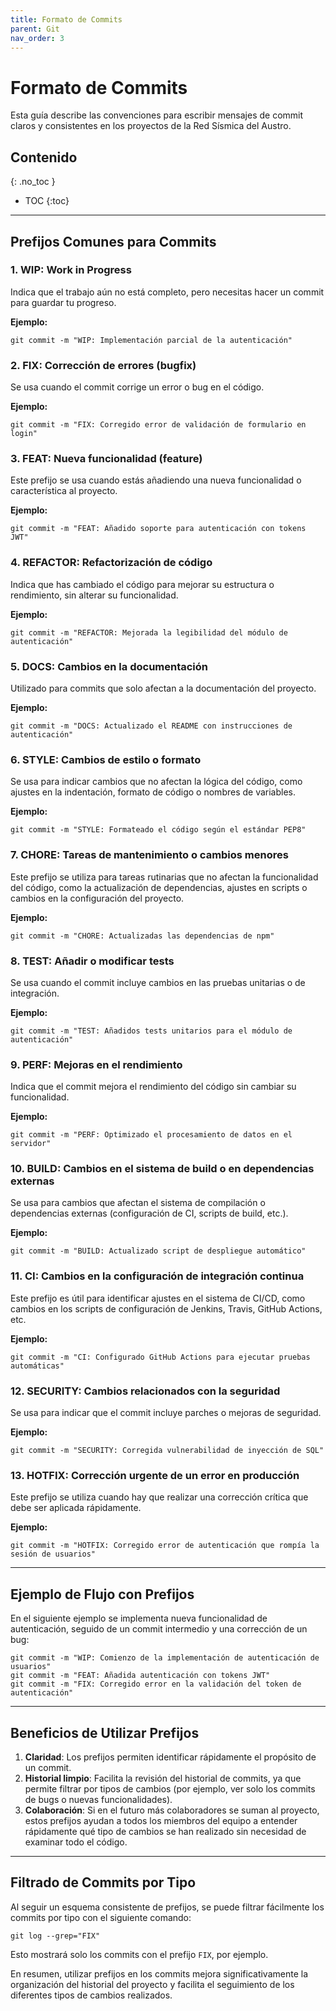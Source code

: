 ```yaml
---
title: Formato de Commits
parent: Git
nav_order: 3
---
```


# Formato de Commits

Esta guía describe las convenciones para escribir mensajes de commit claros y consistentes en los proyectos de la Red Sísmica del Austro.

## Contenido
{: .no_toc }

- TOC
{:toc}

---

## Prefijos Comunes para Commits

### 1. WIP: Work in Progress

Indica que el trabajo aún no está completo, pero necesitas hacer un commit para guardar tu progreso.

**Ejemplo:**
```shell
git commit -m "WIP: Implementación parcial de la autenticación"
```

### 2. FIX: Corrección de errores (bugfix)

Se usa cuando el commit corrige un error o bug en el código.

**Ejemplo:**
```shell
git commit -m "FIX: Corregido error de validación de formulario en login"
```

### 3. FEAT: Nueva funcionalidad (feature)

Este prefijo se usa cuando estás añadiendo una nueva funcionalidad o característica al proyecto.

**Ejemplo:**
```shell
git commit -m "FEAT: Añadido soporte para autenticación con tokens JWT"
```

### 4. REFACTOR: Refactorización de código

Indica que has cambiado el código para mejorar su estructura o rendimiento, sin alterar su funcionalidad.

**Ejemplo:**
```shell
git commit -m "REFACTOR: Mejorada la legibilidad del módulo de autenticación"
```

### 5. DOCS: Cambios en la documentación

Utilizado para commits que solo afectan a la documentación del proyecto.

**Ejemplo:**
```shell
git commit -m "DOCS: Actualizado el README con instrucciones de autenticación"
```

### 6. STYLE: Cambios de estilo o formato

Se usa para indicar cambios que no afectan la lógica del código, como ajustes en la indentación, formato de código o nombres de variables.

**Ejemplo:**
```shell
git commit -m "STYLE: Formateado el código según el estándar PEP8"
```

### 7. CHORE: Tareas de mantenimiento o cambios menores

Este prefijo se utiliza para tareas rutinarias que no afectan la funcionalidad del código, como la actualización de dependencias, ajustes en scripts o cambios en la configuración del proyecto.

**Ejemplo:**
```shell
git commit -m "CHORE: Actualizadas las dependencias de npm"
```

### 8. TEST: Añadir o modificar tests

Se usa cuando el commit incluye cambios en las pruebas unitarias o de integración.

**Ejemplo:**
```shell
git commit -m "TEST: Añadidos tests unitarios para el módulo de autenticación"
```

### 9. PERF: Mejoras en el rendimiento

Indica que el commit mejora el rendimiento del código sin cambiar su funcionalidad.

**Ejemplo:**
```shell
git commit -m "PERF: Optimizado el procesamiento de datos en el servidor"
```

### 10. BUILD: Cambios en el sistema de build o en dependencias externas

Se usa para cambios que afectan el sistema de compilación o dependencias externas (configuración de CI, scripts de build, etc.).

**Ejemplo:**
```shell
git commit -m "BUILD: Actualizado script de despliegue automático"
```

### 11. CI: Cambios en la configuración de integración continua

Este prefijo es útil para identificar ajustes en el sistema de CI/CD, como cambios en los scripts de configuración de Jenkins, Travis, GitHub Actions, etc.

**Ejemplo:**
```shell
git commit -m "CI: Configurado GitHub Actions para ejecutar pruebas automáticas"
```

### 12. SECURITY: Cambios relacionados con la seguridad

Se usa para indicar que el commit incluye parches o mejoras de seguridad.

**Ejemplo:**
```shell
git commit -m "SECURITY: Corregida vulnerabilidad de inyección de SQL"
```

### 13. HOTFIX: Corrección urgente de un error en producción

Este prefijo se utiliza cuando hay que realizar una corrección crítica que debe ser aplicada rápidamente.

**Ejemplo:**
```shell
git commit -m "HOTFIX: Corregido error de autenticación que rompía la sesión de usuarios"
```

---

## Ejemplo de Flujo con Prefijos

En el siguiente ejemplo se implementa nueva funcionalidad de autenticación, seguido de un commit intermedio y una corrección de un bug:

```shell
git commit -m "WIP: Comienzo de la implementación de autenticación de usuarios"
git commit -m "FEAT: Añadida autenticación con tokens JWT"
git commit -m "FIX: Corregido error en la validación del token de autenticación"
```

---

## Beneficios de Utilizar Prefijos

1. **Claridad**: Los prefijos permiten identificar rápidamente el propósito de un commit.
2. **Historial limpio**: Facilita la revisión del historial de commits, ya que permite filtrar por tipos de cambios (por ejemplo, ver solo los commits de bugs o nuevas funcionalidades).
3. **Colaboración**: Si en el futuro más colaboradores se suman al proyecto, estos prefijos ayudan a todos los miembros del equipo a entender rápidamente qué tipo de cambios se han realizado sin necesidad de examinar todo el código.

---

## Filtrado de Commits por Tipo

Al seguir un esquema consistente de prefijos, se puede filtrar fácilmente los commits por tipo con el siguiente comando:

```shell
git log --grep="FIX"
```

Esto mostrará solo los commits con el prefijo `FIX`, por ejemplo.

En resumen, utilizar prefijos en los commits mejora significativamente la organización del historial del proyecto y facilita el seguimiento de los diferentes tipos de cambios realizados. 